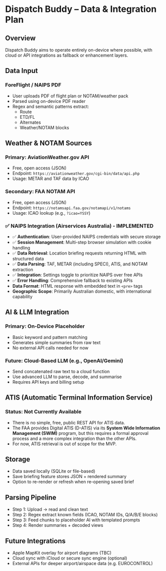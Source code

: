 # Dispatch Buddy – Data & Integration Plan

## Overview
Dispatch Buddy aims to operate entirely on-device where possible, with cloud or API integrations as fallback or enhancement layers.

## Data Input
### ForeFlight / NAIPS PDF
- User uploads PDF of flight plan or NOTAM/weather pack
- Parsed using on-device PDF reader
- Regex and semantic patterns extract:
  - Route
  - ETD/FL
  - Alternates
  - Weather/NOTAM blocks

## Weather & NOTAM Sources
### Primary: AviationWeather.gov API
- Free, open access (JSON)
- Endpoint: `https://aviationweather.gov/cgi-bin/data/api.php`
- Usage: METAR and TAF data by ICAO

### Secondary: FAA NOTAM API
- Free, open access (JSON)
- Endpoint: `https://notamsapi.faa.gov/notamapi/v1/notams`
- Usage: ICAO lookup (e.g., `?icao=YSSY`)

### ✅ NAIPS Integration (Airservices Australia) - IMPLEMENTED
- ✅ **Authentication**: User-provided NAIPS credentials with secure storage
- ✅ **Session Management**: Multi-step browser simulation with cookie handling
- ✅ **Data Retrieval**: Location briefing requests returning HTML with structured data
- ✅ **Data Parsing**: TAF, METAR (including SPECI), ATIS, and NOTAM extraction
- ✅ **Integration**: Settings toggle to prioritize NAIPS over free APIs
- ✅ **Error Handling**: Comprehensive fallback to existing APIs
- **Data Format**: HTML response with embedded text in `<pre>` tags
- **Geographic Scope**: Primarily Australian domestic, with international capability

## AI & LLM Integration
### Primary: On-Device Placeholder
- Basic keyword and pattern matching
- Generates simple summaries from raw text
- No external API calls needed for now

### Future: Cloud-Based LLM (e.g., OpenAI/Gemini)
- Send concatenated raw text to a cloud function
- Use advanced LLM to parse, decode, and summarise
- Requires API keys and billing setup

## ATIS (Automatic Terminal Information Service)
### Status: Not Currently Available
- There is no simple, free, public REST API for ATIS data.
- The FAA provides Digital ATIS (D-ATIS) via its **System Wide Information Management (SWIM)** program, but this requires a formal approval process and a more complex integration than the other APIs.
- For now, ATIS retrieval is out of scope for the MVP.

## Storage
- Data saved locally (SQLite or file-based)
- Save briefing feature stores JSON + rendered summary
- Option to re-render or refresh when re-opening saved brief

## Parsing Pipeline
- Step 1: Upload → read and clean text
- Step 2: Regex extract known fields (ICAO, NOTAM IDs, Q/A/B/E blocks)
- Step 3: Feed chunks to placeholder AI with templated prompts
- Step 4: Render summaries + decoded views

## Future Integrations
- Apple MapKit overlay for airport diagrams (TBC)
- Cloud sync with iCloud or secure sync engine (optional)
- External APIs for deeper airport/airspace data (e.g. EUROCONTROL)

